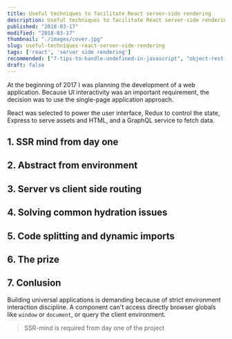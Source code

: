 ```yaml
---
title: Useful techniques to facilitate React server-side rendering
description: Useful techniques to facilitate React server-side rendering.
published: "2018-03-17"
modified: "2018-03-17"
thumbnail: "./images/cover.jpg"
slug: useful-techniques-react-server-side-rendering
tags: ['react', 'server side rendering']
recommended: ["7-tips-to-handle-undefined-in-javascript", "object-rest-spread-properties-javascript", "7-architectural-attributes-of-a-reliable-react-component"]
draft: false
---
```


At the beginning of 2017 I was planning the development of a web application. Because UI interactivity was an important
requirement, the decision was to use the single-page application approach.  

React was selected to power the user interface, Redux to control the state, Express to serve assets and HTML, 
and a GraphQL service to fetch data.  

## 1. SSR mind from day one

## 2. Abstract from environment

## 3. Server vs client side routing

## 4. Solving common hydration issues  

## 5. Code splitting and dynamic imports

## 6. The prize

## 7. Conlusion

Building universal applications is demanding because of strict environment interaction discipline. A component
can't access directly browser globals like `window` or `document`, or query the client environment.  

> SSR-mind is required from day one of the project